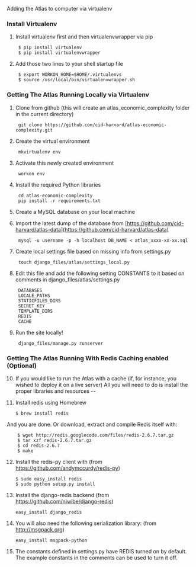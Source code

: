 
Adding the Atlas to computer via virtualenv

### Install Virtualenv

1. Install virtualenv first and then virtualenvwrapper via pip

        $ pip install virtualenv
        $ pip install virtualenvwrapper

2. Add those two lines to your shell startup file

        $ export WORKON_HOME=$HOME/.virtualenvs
        $ source /usr/local/bin/virtualenvwrapper.sh

### Getting The Atlas Running Locally via Virtualenv 

1. Clone from github (this will create an atlas_economic_complexity folder in the current directory)

        git clone https://github.com/cid-harvard/atlas-economic-complexity.git
        
2. Create the virtual environment

        mkvirtualenv env
        
3. Activate this newly created environment

        workon env

4. Install the required Python libraries

        cd atlas-economic-complexity
        pip install -r requirements.txt
        
5. Create a MySQL database on your local machine

6. Import the latest dump of the database from [https://github.com/cid-harvard/atlas-data](https://github.com/cid-harvard/atlas-data)

        mysql -u username -p -h localhost DB_NAME < atlas_xxxx-xx-xx.sql
        
7. Create local settings file based on missing info from settings.py

        touch django_files/atlas/settings_local.py
        
8. Edit this file and add the following setting CONSTANTS to it based on comments in django_files/atlas/settings.py

        DATABASES
        LOCALE_PATHS
        STATICFILES_DIRS
        SECRET_KEY
        TEMPLATE_DIRS
        REDIS
        CACHE
				
9. Run the site locally!

        django_files/manage.py runserver

### Getting The Atlas Running With Redis Caching enabled (Optional)
    
10. If you would like to run the Atlas with a cache (if, for instance, you wished to deploy it on a live server)
    All you will need to do is install the proper libraries and resources --

11. Install redis using Homebrew

        $ brew install redis

And you are done. Or download, extract and compile Redis itself with:
		
        $ wget http://redis.googlecode.com/files/redis-2.6.7.tar.gz
        $ tar xzf redis-2.6.7.tar.gz
        $ cd redis-2.6.7
        $ make  

12.	Install the redis-py client with (from https://github.com/andymccurdy/redis-py)

        $ sudo easy_install redis
        $ sudo python setup.py install
					
13. Install the django-redis backend (from https://github.com/niwibe/django-redis)
          
        easy_install django_redis
					
14. You will also need the following serialization library: (from http://msgpack.org)									
          
        easy_install msgpack-python
					
15. The constants defined in settings.py have REDIS turned on by default. The example constants in the comments can be used to turn it off. 		 
